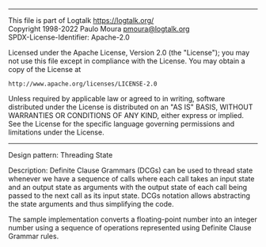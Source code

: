 ________________________________________________________________________

This file is part of Logtalk <https://logtalk.org/>  
Copyright 1998-2022 Paulo Moura <pmoura@logtalk.org>  
SPDX-License-Identifier: Apache-2.0

Licensed under the Apache License, Version 2.0 (the "License");
you may not use this file except in compliance with the License.
You may obtain a copy of the License at

    http://www.apache.org/licenses/LICENSE-2.0

Unless required by applicable law or agreed to in writing, software
distributed under the License is distributed on an "AS IS" BASIS,
WITHOUT WARRANTIES OR CONDITIONS OF ANY KIND, either express or implied.
See the License for the specific language governing permissions and
limitations under the License.
________________________________________________________________________


Design pattern:
	Threading State

Description:
	Definite Clause Grammars (DCGs) can be used to thread state
	whenever we have a sequence of calls where each call takes
	an input state and an output state as arguments with the
	output state of each call being passed to the next call as
	its input state. DCGs notation allows abstracting the state
	arguments and thus simplifying the code. 

The sample implementation converts a floating-point number into an
integer number using a sequence of operations represented using
Definite Clause Grammar rules.
